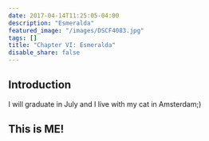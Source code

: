 ```yaml
---
date: 2017-04-14T11:25:05-04:00
description: "Esmeralda"
featured_image: "/images/DSCF4083.jpg"
tags: []
title: "Chapter VI: Esmeralda"
disable_share: false
---
```

## Introduction

I will graduate in July and I live with my cat in Amsterdam;)

## This is ME!
